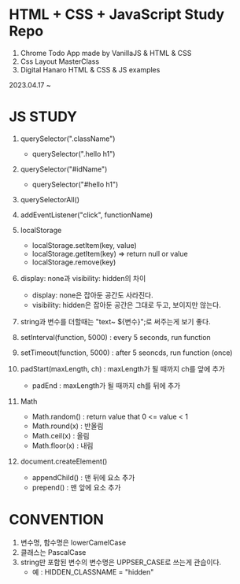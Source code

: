 # HTML + CSS + JavaScript Study Repo

1. Chrome Todo App made by VanillaJS & HTML & CSS
2. Css Layout MasterClass
3. Digital Hanaro HTML & CSS & JS examples

2023.04.17 ~

# JS STUDY

1. querySelector(".className")
    - querySelector(".hello h1")
2. querySelector("#idName") 
    - querySelector("#hello h1")
3. querySelectorAll()
4. addEventListener("click", functionName)

5. localStorage
    - localStorage.setItem(key, value)
    - localStorage.getItem(key) => return null or value
    - localStorage.remove(key)
6. display: none과 visibility: hidden의 차이
    - display: none은 잡아둔 공간도 사라진다.
    - visibility: hidden은 잡아둔 공간은 그대로 두고, 보이지만 않는다.
7. string과 변수를 더할때는 "text~ ${변수}";로 써주는게 보기 좋다.

8. setInterval(function, 5000) : every 5 seconds, run function
9. setTimeout(function, 5000) : after 5 seoncds, run function (once)
10. padStart(maxLength, ch) : maxLength가 될 때까지 ch를 앞에 추가
    - padEnd : maxLength가 될 때까지 ch를 뒤에 추가
11. Math
    - Math.random() : return value that 0 <= value < 1
    - Math.round(x) : 반올림
    - Math.ceil(x) : 올림
    - Math.floor(x) : 내림
12. document.createElement()
    - appendChild() : 맨 뒤에 요소 추가
    - prepend() : 맨 앞에 요소 추가

# CONVENTION
1. 변수명, 함수명은 lowerCamelCase
2. 클래스는 PascalCase
3. string만 포함된 변수의 변수명은 UPPSER_CASE로 쓰는게 관습이다.
    - 예 : HIDDEN_CLASSNAME = "hidden"
